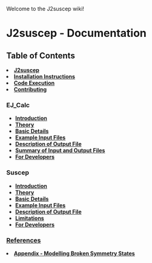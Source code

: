 Welcome to the J2suscep wiki!

<h1>J2suscep - Documentation</h1>
<h2>Table of Contents</h2>
<li><A HREF="j2suscep"><strong>J2suscep</strong></A>   </li>
<li><A HREF="Installation"><strong>Installation Instructions</strong></A>   </li>
<li><A HREF="Execution"><strong>Code Execution</strong></A>   </li>
<li><A HREF="contribution"><strong>Contributing</strong></A>   </li>
<h3> EJ_Calc </h3>
<ul>
  <li><A HREF="1a_introduction"><strong>Introduction</strong></A>   </li>
  <li><strong><a href="1b_theory">Theory</a></strong>
  <li><strong><A HREF="1c_basic_details">Basic Details</A></strong></li>
  <li><strong><A HREF="1e_example">Example Input Files</A></strong></li>
  <li><strong><A HREF="1f_output_file_description">Description of Output File</A></strong></li>
  <li><strong><A HREF="1g_file_summary">Summary of Input and Output Files</A></strong></li>
  <li><strong><A HREF="1h_developers">For Developers</A></strong>  </li>
  </ul>
</li>

<h3>Suscep </h3>
<ul>
  <li><A HREF="2a_introduction"><strong>Introduction</strong></A>   </li>
  <li><strong><a href="2b_theory">Theory</a></strong>
  <li><strong><A HREF="2c_basic_details">Basic Details</A></strong></li>
  <li><strong><A HREF="2e_example">Example Input Files</A></strong></li>
  <li><strong><A HREF="2f_output_file_description">Description of Output File</A></strong></li>
  <li><strong><A HREF="2g_limitations">Limitations</A></strong></li>
  <li><strong><A HREF="2h_developers">For Developers</A></strong>  </li>
  </ul>
</li>
<h3><strong><a href="refs">References</a></strong><a href="refs"></a></h3>
<li><A HREF="appendix"><strong>Appendix - Modelling Broken Symmetry States</strong></A>   </li>
</body></html>
